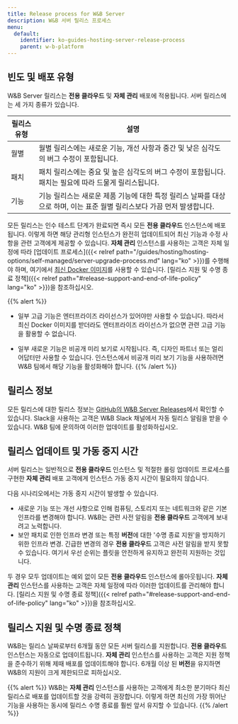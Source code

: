 ```yaml
---
title: Release process for W&B Server
description: W&B 서버 릴리스 프로세스
menu:
  default:
    identifier: ko-guides-hosting-server-release-process
    parent: w-b-platform
---
```


## 빈도 및 배포 유형
W&B Server 릴리스는 **전용 클라우드** 및 **자체 관리** 배포에 적용됩니다. 서버 릴리스에는 세 가지 종류가 있습니다.

| 릴리스 유형 | 설명 |
|--------------|-------------|
| 월별 | 월별 릴리스에는 새로운 기능, 개선 사항과 중간 및 낮은 심각도의 버그 수정이 포함됩니다. |
| 패치 | 패치 릴리스에는 중요 및 높은 심각도의 버그 수정이 포함됩니다. 패치는 필요에 따라 드물게 릴리스됩니다. |
| 기능 | 기능 릴리스는 새로운 제품 기능에 대한 특정 릴리스 날짜를 대상으로 하며, 이는 표준 월별 릴리스보다 가끔 먼저 발생합니다. |

모든 릴리스는 인수 테스트 단계가 완료되면 즉시 모든 **전용 클라우드** 인스턴스에 배포됩니다. 이렇게 하면 해당 관리형 인스턴스가 완전히 업데이트되어 최신 기능과 수정 사항을 관련 고객에게 제공할 수 있습니다. **자체 관리** 인스턴스를 사용하는 고객은 자체 일정에 따라 [업데이트 프로세스]({{< relref path="/guides/hosting/hosting-options/self-managed/server-upgrade-process.md" lang="ko" >}})를 수행해야 하며, 여기에서 [최신 Docker 이미지](https://hub.docker.com/r/wandb/local)를 사용할 수 있습니다. [릴리스 지원 및 수명 종료 정책]({{< relref path="#release-support-and-end-of-life-policy" lang="ko" >}})을 참조하십시오.

{{% alert %}}
- 일부 고급 기능은 엔터프라이즈 라이선스가 있어야만 사용할 수 있습니다. 따라서 최신 Docker 이미지를 받더라도 엔터프라이즈 라이선스가 없으면 관련 고급 기능을 활용할 수 없습니다.

- 일부 새로운 기능은 비공개 미리 보기로 시작됩니다. 즉, 디자인 파트너 또는 얼리 어답터만 사용할 수 있습니다. 인스턴스에서 비공개 미리 보기 기능을 사용하려면 W&B 팀에서 해당 기능을 활성화해야 합니다.
{{% /alert %}}

## 릴리스 정보
모든 릴리스에 대한 릴리스 정보는 [GitHub의 W&B Server Releases](https://github.com/wandb/server/releases)에서 확인할 수 있습니다. Slack을 사용하는 고객은 W&B Slack 채널에서 자동 릴리스 알림을 받을 수 있습니다. W&B 팀에 문의하여 이러한 업데이트를 활성화하십시오.

## 릴리스 업데이트 및 가동 중지 시간
서버 릴리스는 일반적으로 **전용 클라우드** 인스턴스 및 적절한 롤링 업데이트 프로세스를 구현한 **자체 관리** 배포 고객에게 인스턴스 가동 중지 시간이 필요하지 않습니다.

다음 시나리오에서는 가동 중지 시간이 발생할 수 있습니다.
* 새로운 기능 또는 개선 사항으로 인해 컴퓨팅, 스토리지 또는 네트워크와 같은 기본 인프라를 변경해야 합니다. W&B는 관련 사전 알림을 **전용 클라우드** 고객에게 보내려고 노력합니다.
* 보안 패치로 인한 인프라 변경 또는 특정 **버전**에 대한 '수명 종료 지원'을 방지하기 위한 인프라 변경. 긴급한 변경의 경우 **전용 클라우드** 고객은 사전 알림을 받지 못할 수 있습니다. 여기서 우선 순위는 플릿을 안전하게 유지하고 완전히 지원하는 것입니다.

두 경우 모두 업데이트는 예외 없이 모든 **전용 클라우드** 인스턴스에 롤아웃됩니다. **자체 관리** 인스턴스를 사용하는 고객은 자체 일정에 따라 이러한 업데이트를 관리해야 합니다. [릴리스 지원 및 수명 종료 정책]({{< relref path="#release-support-and-end-of-life-policy" lang="ko" >}})을 참조하십시오.

## 릴리스 지원 및 수명 종료 정책
W&B는 릴리스 날짜로부터 6개월 동안 모든 서버 릴리스를 지원합니다. **전용 클라우드** 인스턴스는 자동으로 업데이트됩니다. **자체 관리** 인스턴스를 사용하는 고객은 지원 정책을 준수하기 위해 제때 배포를 업데이트해야 합니다. 6개월 이상 된 **버전**을 유지하면 W&B의 지원이 크게 제한되므로 피하십시오.

{{% alert %}}
W&B는 **자체 관리** 인스턴스를 사용하는 고객에게 최소한 분기마다 최신 릴리스로 배포를 업데이트할 것을 강력히 권장합니다. 이렇게 하면 최신의 가장 뛰어난 기능을 사용하는 동시에 릴리스 수명 종료를 훨씬 앞서 유지할 수 있습니다.
{{% /alert %}}
